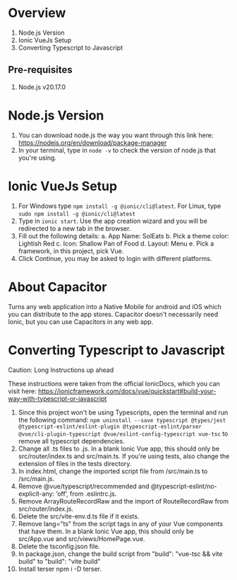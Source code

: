 # Overview
1. Node.js Version
2. Ionic VueJs Setup
3. Converting Typescript to Javascript

## Pre-requisites
1. Node.js v20.17.0

# Node.js Version
1. You can download node.js the way you want through this link here: https://nodejs.org/en/download/package-manager
2. In your terminal, type in ```node -v``` to check the version of node.js that you're using.

# Ionic VueJs Setup
1. For Windows type ```npm install -g @ionic/cli@latest```. For Linux, type ```sudo npm install -g @ionic/cli@latest```
2. Type in ```ionic start```. Use the app creation wizard and you will be redirected to a new tab in the browser.
3. Fill out the following details:
    a. App Name: SolEats
    b. Pick a theme color: Lightish Red
    c. Icon: Shallow Pan of Food
    d. Layout: Menu
    e. Pick a framework, in this project, pick Vue.
4. Click Continue, you may be asked to login with different platforms.

# About Capacitor
Turns any web application into a Native Mobile for android and iOS which you can distribute to the app stores. Capacitor doesn't necessarily need Ionic, but you can use Capacitors in any web app.

# Converting Typescript to Javascript
Caution: Long Instructions up ahead <br>

These instructions were taken from the official IonicDocs, which you can visit here: https://ionicframework.com/docs/vue/quickstart#build-your-way-with-typescript-or-javascript

1. Since this project won't be using Typescripts, open the terminal and run the following command:
```npm uninstall --save typescript @types/jest @typescript-eslint/eslint-plugin @typescript-eslint/parser @vue/cli-plugin-typescript @vue/eslint-config-typescript vue-tsc``` to remove all typescript dependencies.
2. Change all .ts files to .js. In a blank Ionic Vue app, this should only be src/router/index.ts and src/main.ts. If you're using tests, also change the extension of files in the tests directory.
3. In index.html, change the imported script file from /src/main.ts to /src/main.js.
4. Remove @vue/typescript/recommended and @typescript-eslint/no-explicit-any: ‘off’, from .eslintrc.js.
5. Remove ArrayRouteRecordRaw and the import of RouteRecordRaw from src/router/index.js.
6. Delete the src/vite-env.d.ts file if it exists.
7. Remove lang="ts" from the script tags in any of your Vue components that have them. In a blank Ionic Vue app, this should only be src/App.vue and src/views/HomePage.vue.
8. Delete the tsconfig.json file.
9. In package.json, change the build script from "build": "vue-tsc && vite build" to "build": "vite build"
10. Install terser npm i -D terser.